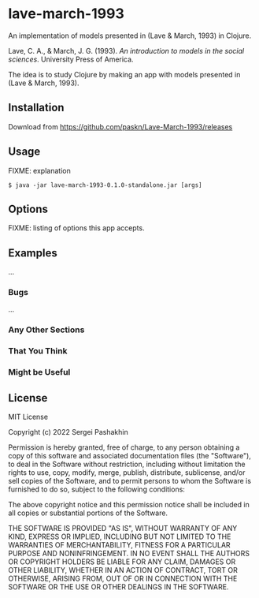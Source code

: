 # lave-march-1993

An implementation of models presented in (Lave & March, 1993) in Clojure. 

Lave, C. A., & March, J. G. (1993). *An introduction to models in the social sciences*. University Press of America.

The idea is to study Clojure by making an app with models presented in (Lave & March, 1993).

## Installation

Download from https://github.com/paskn/Lave-March-1993/releases

## Usage

FIXME: explanation

    $ java -jar lave-march-1993-0.1.0-standalone.jar [args]

## Options

FIXME: listing of options this app accepts.

## Examples

...

### Bugs

...

### Any Other Sections
### That You Think
### Might be Useful

## License


MIT License

Copyright (c) 2022 Sergei Pashakhin

Permission is hereby granted, free of charge, to any person obtaining a copy
of this software and associated documentation files (the "Software"), to deal
in the Software without restriction, including without limitation the rights
to use, copy, modify, merge, publish, distribute, sublicense, and/or sell
copies of the Software, and to permit persons to whom the Software is
furnished to do so, subject to the following conditions:

The above copyright notice and this permission notice shall be included in all
copies or substantial portions of the Software.

THE SOFTWARE IS PROVIDED "AS IS", WITHOUT WARRANTY OF ANY KIND, EXPRESS OR
IMPLIED, INCLUDING BUT NOT LIMITED TO THE WARRANTIES OF MERCHANTABILITY,
FITNESS FOR A PARTICULAR PURPOSE AND NONINFRINGEMENT. IN NO EVENT SHALL THE
AUTHORS OR COPYRIGHT HOLDERS BE LIABLE FOR ANY CLAIM, DAMAGES OR OTHER
LIABILITY, WHETHER IN AN ACTION OF CONTRACT, TORT OR OTHERWISE, ARISING FROM,
OUT OF OR IN CONNECTION WITH THE SOFTWARE OR THE USE OR OTHER DEALINGS IN THE
SOFTWARE.
